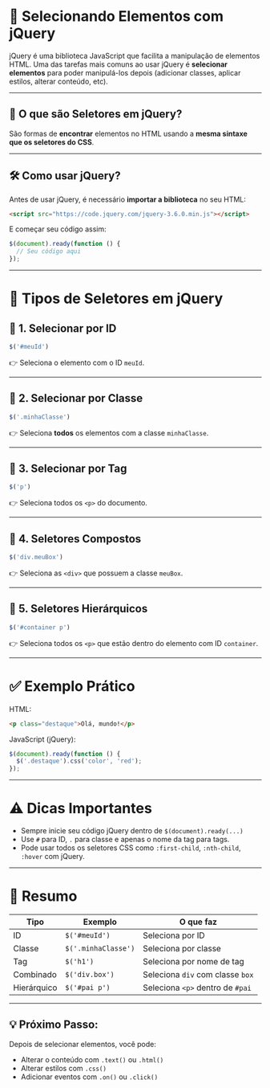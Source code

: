 
# 📌 Selecionando Elementos com jQuery

jQuery é uma biblioteca JavaScript que facilita a manipulação de elementos HTML. Uma das tarefas mais comuns ao usar jQuery é **selecionar elementos** para poder manipulá-los depois (adicionar classes, aplicar estilos, alterar conteúdo, etc).

---

## 🧠 O que são Seletores em jQuery?

São formas de **encontrar** elementos no HTML usando a **mesma sintaxe que os seletores do CSS**.

---

## 🛠 Como usar jQuery?

Antes de usar jQuery, é necessário **importar a biblioteca** no seu HTML:

```html
<script src="https://code.jquery.com/jquery-3.6.0.min.js"></script>
```

E começar seu código assim:

```js
$(document).ready(function () {
  // Seu código aqui
});
```

---

# 🧭 Tipos de Seletores em jQuery

## 🔹 1. Selecionar por ID

```js
$('#meuId')
```

👉 Seleciona o elemento com o ID `meuId`.

---

## 🔹 2. Selecionar por Classe

```js
$('.minhaClasse')
```

👉 Seleciona **todos** os elementos com a classe `minhaClasse`.

---

## 🔹 3. Selecionar por Tag

```js
$('p')
```

👉 Seleciona todos os `<p>` do documento.

---

## 🔹 4. Seletores Compostos

```js
$('div.meuBox')
```

👉 Seleciona as `<div>` que possuem a classe `meuBox`.

---

## 🔹 5. Seletores Hierárquicos

```js
$('#container p')
```

👉 Seleciona todos os `<p>` que estão dentro do elemento com ID `container`.

---

# ✅ Exemplo Prático

HTML:

```html
<p class="destaque">Olá, mundo!</p>
```

JavaScript (jQuery):

```js
$(document).ready(function () {
  $('.destaque').css('color', 'red');
});
```

---

# ⚠️ Dicas Importantes

- Sempre inicie seu código jQuery dentro de `$(document).ready(...)`
- Use `#` para ID, `.` para classe e apenas o nome da tag para tags.
- Pode usar todos os seletores CSS como `:first-child`, `:nth-child`, `:hover` com jQuery.

---

# 📌 Resumo

| Tipo           | Exemplo            | O que faz                         |
|----------------|--------------------|-----------------------------------|
| ID             | `$('#meuId')`      | Seleciona por ID                  |
| Classe         | `$('.minhaClasse')`| Seleciona por classe              |
| Tag            | `$('h1')`          | Seleciona por nome de tag         |
| Combinado      | `$('div.box')`     | Seleciona `div` com classe `box`  |
| Hierárquico    | `$('#pai p')`      | Seleciona `<p>` dentro de `#pai`  |

---

## 💡 Próximo Passo:
Depois de selecionar elementos, você pode:
- Alterar o conteúdo com `.text()` ou `.html()`
- Alterar estilos com `.css()`
- Adicionar eventos com `.on()` ou `.click()`
